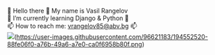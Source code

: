 👋 Hello there 👋 My name is Vasil Rangelov  
🌱 I’m currently learning Django & Python 🌱  
📫 How to reach me: vrangelov85@abv.bg 📫  
![](https://www.linkedin.com/in/vasil-rangelov-739b93181/)(https://user-images.githubusercontent.com/96621183/194552520-88fe06f0-a76b-49a6-a7e0-ca0f6958b80f.png)
<!--
**vasskess/vasskess** is a ✨ _special_ ✨ repository because its `README.md` (this file) appears on your GitHub profile.
![linkedin](https://user-images.githubusercontent.com/96621183/194552520-88fe06f0-a76b-49a6-a7e0-ca0f6958b80f.png)
